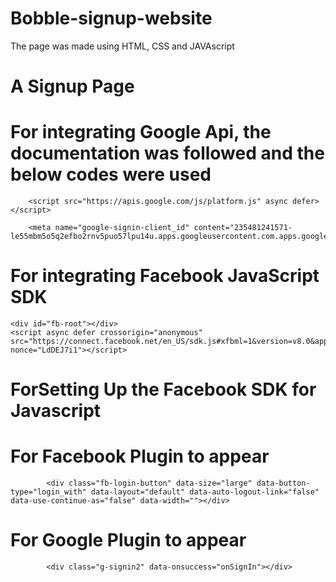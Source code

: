 # Bobble-signup-website

The page was made using HTML, CSS and JAVAscript

# A Signup Page

# For integrating Google Api, the documentation was followed and the below codes were used

<!--Google Platform Library-->
        <script src="https://apis.google.com/js/platform.js" async defer></script>

<!--To Specify Client ID-->
        <meta name="google-signin-client_id" content="235481241571-le55mbm5o5q2efbo2rnv5puo57lpu14u.apps.googleusercontent.com.apps.googleusercontent.com">
                   
# For integrating Facebook JavaScript SDK

    <div id="fb-root"></div>
    <script async defer crossorigin="anonymous" src="https://connect.facebook.net/en_US/sdk.js#xfbml=1&version=v8.0&appId=380110219828582&autoLogAppEvents=1" nonce="LdDEJ7i1"></script>
    
# ForSetting Up the Facebook SDK for Javascript

<script>
    window.fbAsyncInit = function() {
      FB.init({
        appId      : '258718028843750',
        cookie     : true,
        xfbml      : true,
        version    : 'v8.0'
      });
        
      FB.AppEvents.logPageView();   
        
    };
  
    (function(d, s, id){
       var js, fjs = d.getElementsByTagName(s)[0];
       if (d.getElementById(id)) {return;}
       js = d.createElement(s); js.id = id;
       js.src = "https://connect.facebook.net/en_US/sdk.js";
       fjs.parentNode.insertBefore(js, fjs);
     }(document, 'script', 'facebook-jssdk'));
  </script>
  
# For Facebook Plugin to appear

            <div class="fb-login-button" data-size="large" data-button-type="login_with" data-layout="default" data-auto-logout-link="false" data-use-continue-as="false" data-width=""></div>

# For Google Plugin to appear

            <div class="g-signin2" data-onsuccess="onSignIn"></div>
  
  
        
